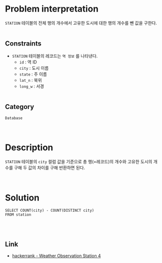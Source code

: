 # Problem interpretation
`STATION` 테이블의 전체 행의 개수에서 고유한 도시에 대한 행의 개수를 뺀 값을 구한다.
<br/><br/>

## Constraints
- `STATION` 테이블의 레코드는 `역 정보` 를 나타낸다.
    - `id` : 역 ID
    - `city` : 도시 이름
    - `state` : 주 이름
    - `lat_n` : 북위
    - `long_w` : 서경
<br/><br/>

## Category
`Database`
<br/><br/><br/>

# Description
`STATION` 테이블의 `city` 컬럼 값을 기준으로 총 행(=레코드)의 개수와 고유한 도시의 개수를 구해 두 값의 차이를 구해 반환하면 된다.
<br/><br/><br/>

# Solution
```mysql
SELECT COUNT(city) - COUNT(DISTINCT city)
FROM station
```
<br/><br/>

## Link
- [hackerrank - Weather Observation Station 4](https://www.hackerrank.com/challenges/weather-observation-station-4/problem?isFullScreen=true)